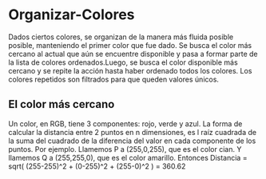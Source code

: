 # Organizar-Colores
Dados ciertos colores, se organizan de la manera más fluida posible posible, manteniendo el primer color que fue dado.
Se busca el color más cercano al actual que aún se encuentre disponible y pasa a formar parte de la lista de colores ordenados.Luego, se busca el color disponible más cercano y se repite la acción hasta haber ordenado todos los colores.
Los colores repetidos son filtrados para que queden valores únicos.

## El color más cercano
Un color, en RGB, tiene 3 componentes: rojo, verde y azul. La forma de calcular la distancia entre 2 puntos en n dimensiones, es l raíz cuadrada de la suma del cuadrado de la diferencia del valor en cada componente de los puntos.
Por ejemplo. Llamemos P a (255,0,255), que es el color cian. Y llamemos Q a (255,255,0), que es el color amarillo.
Entonces Distancia = sqrt( (255-255)^2 + (0-255)^2 + (255-0)^2 ) = 360.62

